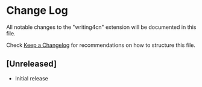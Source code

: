 # Change Log
All notable changes to the "writing4cn" extension will be documented in this file.

Check [Keep a Changelog](http://keepachangelog.com/) for recommendations on how to structure this file.

## [Unreleased]
- Initial release